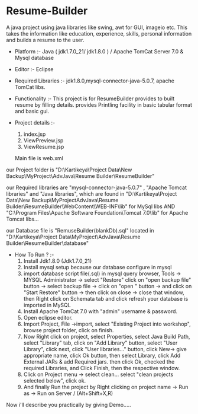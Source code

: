 # Resume-Builder
A java project using java libraries like swing, awt for GUI, imageio etc. This takes the information like education, experience, skills, personal information and builds a resume to the user.

* Platform  :-  Java ( jdk1.7.0_21/ jdk1.8.0 ) / Apache TomCat Server 7.0 & Mysql database

* Editor :- Eclipse

* Required Libraries :- jdk1.8.0,mysql-connector-java-5.0.7, apache TomCat libs.

* Functionality :- 
	This project is for ResumeBuilder provides to built resume by filling details.
	provides Printling facility in basic tabular format and basic gui.

* Project details :-
	1) index.jsp
	2) ViewPreview.jsp
	3) ViewResume.jsp
			
	Main file is web.xml

our Project folder is "D:\Kartikeya\Project Data\New Backup\MyProject\AdvJava\Resume Builder\ResumeBuilder"

our Required libraries are "mysql-connector-java-5.0.7" , "Apache Tomcat libraries" and "Java libraries", which are
found in 
"D:\Kartikeya\Project Data\New Backup\MyProjectAdvJava\Resume Builder\ResumeBuilder\WebContent\WEB-INF\lib" 
for MySql libs AND
"C:\Program Files\Apache Software Foundation\Tomcat 7.0\lib" for Apache Tomcat libs...

our Database file is "RemuseBuilder(blankDb).sql" located in 
	"D:\Kartikeya\Project Data\MyProject\AdvJava\Resume Builder\ResumeBuilder\database"

* How To Run ?
:- 
	1) Install Jdk1.8.0 (Jdk1.7.0_21)
	2) Install mysql setup because our database configure in mysql
	3) import database script file(.sql) in mysql query browser,
		 Tools -> MYSQL Administrator -> select "Restore"
		click on "open backup file" button -> select backup file -> 
		click on "open " button -> and click on "Start Restore" button -> 
		then click on close -> close that window, 
		then Right click on Schemata tab and click refresh
	your database is imported in MySQL
	4) Install Apache TomCat 7.0 with "admin" username & password. 
	5) Open eclipse editor.
	6) Import Project, File ->import, select "Existing Project into workshop", browse project folder, click on finish.
	7) Now Right click on project, select Properties, select Java Build Path, select "Library" tab, 
		click on "Add Library" button, select "User Library", click next, click "User libraries..." button,
		click New-> give appropriate name, click Ok button, then select Library, 
		click Add External JARs & add Required jars. then click Ok, checked the required Libraries,
		and Click Finish, then the respective window.
	8) Click on Project menu -> select clean... select "clean projects selected below", click ok.
	9) And finally Run the project by Right clicking on project name -> Run as -> Run on Server / (Alt+Shift+X,R)

Now i'll describe you practically by giving Demo.....
